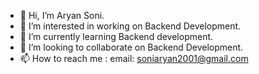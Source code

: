 - 👋 Hi, I’m Aryan Soni.
- 👀 I’m interested in working on Backend Development.
- 🌱 I’m currently learning Backend development.
- 💞️ I’m looking to collaborate on Backend Development.
- 📫 How to reach me : email: soniaryan2001@gmail.com

<!---
AryanSoni01/AryanSoni01 is a ✨ special ✨ repository because its `README.md` (this file) appears on your GitHub profile.
You can click the Preview link to take a look at your changes.
--->
